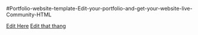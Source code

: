 
#Portfolio-website-template-Edit-your-portfolio-and-get-your-website-live-Community-HTML

[Edit Here](https://diy-pwa.dev/~/gh/diy-pwa/)
[Edit that thang](https://diy-pwa.dev/~/gh/LebLeb03/#Portfolio-website-template-Edit-your-portfolio-and-get-your-website-live-Community-HTML) 



